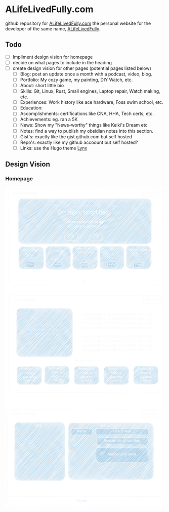 # ALifeLivedFully.com
github repository for [ALifeLivedFully.com](https://alifelivedfully.com) the personal website for the developer of the same name, [ALifeLivedFully](https://github.com/ALifeLivedFully).

## Todo
- [ ] Impliment design vision for homepage
- [ ] decide on what pages to include in the heading
- [ ] create design vision for other pages (potential pages listed below)
  - [ ] Blog: post an update once a month with a podcast, video, blog.
  - [ ] Portfolio: My cozy game, my painting, DIY Watch, etc.
  - [ ] About: short little bio
  - [ ] Skills: Git, Linux, Rust, Small engines, Laptop repair, Watch making, etc.
  - [ ] Experiences: Work history like ace hardware, Foss swim school, etc.
  - [ ] Education: 
  - [ ] Accomplishments: certifications like CNA, HHA, Tech certs, etc.
  - [ ] Achievements: eg. ran a 5K
  - [ ] News: Show my "News-worthy" things like Keiki's Dream etc
  - [ ] Notes: find a way to publish my obsidian notes into this section.
  - [ ] Gist's: exactly like the gist.github.com but self hosted
  - [ ] Repo's: exactly like my github accoount but self hosted?
  - [ ] Links: use the Hugo theme [Lynx](https://themes.gohugo.io/themes/lynx/)

## Design Vision

### Homepage
<img align="center" src="Images/Design/Homepage.svg" alt="Desired layout of the homepage"/>
